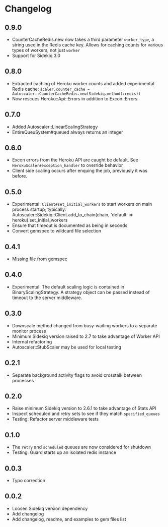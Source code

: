# Changelog

## 0.9.0

- CounterCacheRedis.new now takes a third parameter `worker_type`, a string used in the
  Redis cache key. Allows for caching counts for various types of workers, not just `worker`
- Support for Sidekiq 3.0

## 0.8.0

- Extracted caching of Heroku worker counts and added experimental Redis cache:
    ``scaler.counter_cache = Autoscaler::CounterCacheRedis.new(Sidekiq.method(:redis))``
- Now rescues Heroku::Api::Errors in addition to Excon::Errors

## 0.7.0

- Added Autoscaler::LinearScalingStrategy
- EntireQueuSystem#queued always returns an integer

## 0.6.0

- Excon errors from the Heroku API are caught be default.  See `HerokuScaler#exception_handler` to override behavior
- Client side scaling occurs after enquing the job, previously it was before.

## 0.5.0

- Experimental: `Client#set_initial_workers` to start workers on main process startup; typically:
    Autoscaler::Sidekiq::Client.add_to_chain(chain, 'default' => heroku).set_initial_workers
- Ensure that timeout is documented as being in seconds
- Convert gemspec to wildcard file selection

## 0.4.1

- Missing file from gemspec

## 0.4.0

- Experimental: The default scaling logic is contained in BinaryScalingStrategy.  A strategy object can be passed instead of timeout to the server middleware.

## 0.3.0

- Downscale method changed from busy-waiting workers to a separate monitor process
- Minimum Sidekiq version raised to 2.7 to take advantage of Worker API
- Internal refactoring
- Autoscaler::StubScaler may be used for local testing

## 0.2.1

- Separate background activity flags to avoid crosstalk between processes

## 0.2.0

- Raise minimum Sidekiq version to 2.6.1 to take advantage of Stats API
- Inspect scheduled and retry sets to see if they match `specified_queues`
- Testing: Refactor server middleware tests

## 0.1.0

- The `retry` and `scheduled` queues are now considered for shutdown
- Testing: Guard starts up an isolated redis instance

## 0.0.3

- Typo correction

## 0.0.2

- Loosen Sidekiq version dependency
- Add changelog
- Add changelog, readme, and examples to gem files list
